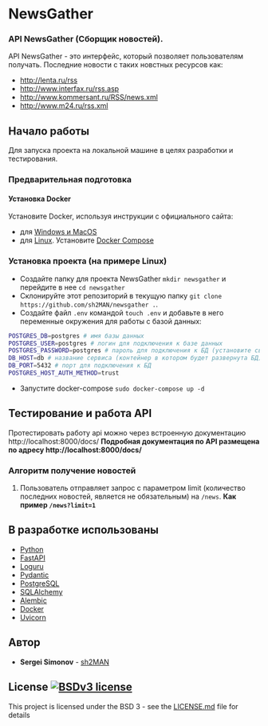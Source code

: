 # NewsGather
### API NewsGather (Сборщик новостей).
API NewsGather - это интерфейс, который позволяет пользователям получать. Последние новости с таких новстных ресурсов как:
 - http://lenta.ru/rss
 - http://www.interfax.ru/rss.asp
 - http://www.kommersant.ru/RSS/news.xml
 - http://www.m24.ru/rss.xml


## Начало работы

Для запуска проекта на локальной машине в целях разработки и тестирования.

### Предварительная подготовка

#### Установка Docker
Установите Docker, используя инструкции с официального сайта:
- для [Windows и MacOS](https://www.docker.com/products/docker-desktop) 
- для [Linux](https://docs.docker.com/engine/install/ubuntu/). Установите [Docker Compose](https://docs.docker.com/compose/install/)

### Установка проекта (на примере Linux)

- Создайте папку для проекта NewsGather `mkdir newsgather` и перейдите в нее `cd newsgather`
- Склонируйте этот репозиторий в текущую папку `git clone https://github.com/sh2MAN/newsgather .`.
- Создайте файл `.env` командой `touch .env` и добавьте в него переменные окружения для работы с базой данных:
```sh
POSTGRES_DB=postgres # имя базы данных
POSTGRES_USER=postgres # логин для подключения к базе данных
POSTGRES_PASSWORD=postgres # пароль для подключения к БД (установите свой)
DB_HOST=db # название сервиса (контейнер в котором будет развернута БД)
DB_PORT=5432 # порт для подключения к БД
POSTGRES_HOST_AUTH_METHOD=trust
```
- Запустите docker-compose `sudo docker-compose up -d` 

## Тестирование и работа API

Протестировать работу api можно через встроенную документацию http://localhost:8000/docs/
**Подробная документация по API размещена по адресу http://localhost:8000/docs/**

### Алгоритм получение новостей

1. Пользователь отправляет запрос с параметром limit (количество последних новостей, 
является не обязательным) на `/news`.
**Как пример `/news?limit=1`**

## В разработке использованы

* [Python](https://www.python.org/)
* [FastAPI](https://fastapi.tiangolo.com/)
* [Loguru](https://loguru.readthedocs.io/en/stable/)
* [Pydantic](https://pydantic-docs.helpmanual.io/)
* [PostgreSQL](https://www.postgresql.org/)
* [SQLAlchemy](https://www.sqlalchemy.org/)
* [Alembic](https://alembic.sqlalchemy.org/en/latest/)
* [Docker](https://www.docker.com/)
* [Uvicorn](https://www.uvicorn.org/)

## Автор

* **Sergei Simonov** - [sh2MAN](https://github.com/sh2MAN)

## License [![BSDv3 license](https://img.shields.io/badge/License-BSDv3-blue.svg)](LICENSE.md)

This project is licensed under the BSD 3 - see the [LICENSE.md](LICENSE.md) file for details